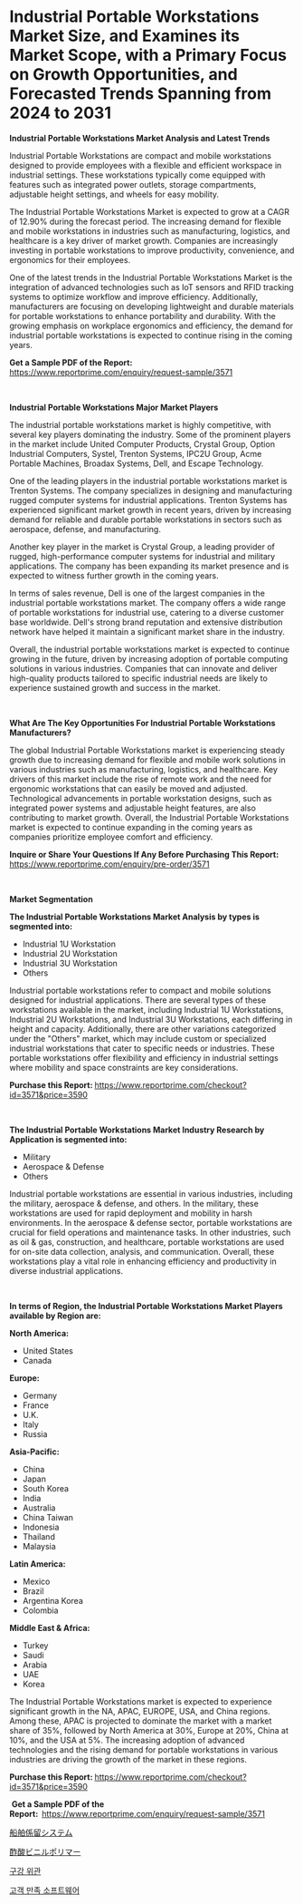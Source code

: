 <p><h1>Industrial Portable Workstations Market Size, and Examines its Market Scope, with a Primary Focus on Growth Opportunities, and Forecasted Trends Spanning from 2024 to 2031</h1></p><p><strong>Industrial Portable Workstations Market Analysis and Latest Trends</strong></p>
<p><p>Industrial Portable Workstations are compact and mobile workstations designed to provide employees with a flexible and efficient workspace in industrial settings. These workstations typically come equipped with features such as integrated power outlets, storage compartments, adjustable height settings, and wheels for easy mobility.</p><p>The Industrial Portable Workstations Market is expected to grow at a CAGR of 12.90% during the forecast period. The increasing demand for flexible and mobile workstations in industries such as manufacturing, logistics, and healthcare is a key driver of market growth. Companies are increasingly investing in portable workstations to improve productivity, convenience, and ergonomics for their employees.</p><p>One of the latest trends in the Industrial Portable Workstations Market is the integration of advanced technologies such as IoT sensors and RFID tracking systems to optimize workflow and improve efficiency. Additionally, manufacturers are focusing on developing lightweight and durable materials for portable workstations to enhance portability and durability. With the growing emphasis on workplace ergonomics and efficiency, the demand for industrial portable workstations is expected to continue rising in the coming years.</p></p>
<p><strong>Get a Sample PDF of the Report:&nbsp;</strong> <a href="https://www.reportprime.com/enquiry/request-sample/3571">https://www.reportprime.com/enquiry/request-sample/3571</a></p>
<p>&nbsp;</p>
<p><strong>Industrial Portable Workstations Major Market Players</strong></p>
<p><p>The industrial portable workstations market is highly competitive, with several key players dominating the industry. Some of the prominent players in the market include United Computer Products, Crystal Group, Option Industrial Computers, Systel, Trenton Systems, IPC2U Group, Acme Portable Machines, Broadax Systems, Dell, and Escape Technology.</p><p>One of the leading players in the industrial portable workstations market is Trenton Systems. The company specializes in designing and manufacturing rugged computer systems for industrial applications. Trenton Systems has experienced significant market growth in recent years, driven by increasing demand for reliable and durable portable workstations in sectors such as aerospace, defense, and manufacturing.</p><p>Another key player in the market is Crystal Group, a leading provider of rugged, high-performance computer systems for industrial and military applications. The company has been expanding its market presence and is expected to witness further growth in the coming years.</p><p>In terms of sales revenue, Dell is one of the largest companies in the industrial portable workstations market. The company offers a wide range of portable workstations for industrial use, catering to a diverse customer base worldwide. Dell's strong brand reputation and extensive distribution network have helped it maintain a significant market share in the industry.</p><p>Overall, the industrial portable workstations market is expected to continue growing in the future, driven by increasing adoption of portable computing solutions in various industries. Companies that can innovate and deliver high-quality products tailored to specific industrial needs are likely to experience sustained growth and success in the market.</p></p>
<p>&nbsp;</p>
<p><strong>What Are The Key Opportunities For Industrial Portable Workstations Manufacturers?</strong></p>
<p><p>The global Industrial Portable Workstations market is experiencing steady growth due to increasing demand for flexible and mobile work solutions in various industries such as manufacturing, logistics, and healthcare. Key drivers of this market include the rise of remote work and the need for ergonomic workstations that can easily be moved and adjusted. Technological advancements in portable workstation designs, such as integrated power systems and adjustable height features, are also contributing to market growth. Overall, the Industrial Portable Workstations market is expected to continue expanding in the coming years as companies prioritize employee comfort and efficiency.</p></p>
<p><strong>Inquire or Share Your Questions If Any Before Purchasing This Report:</strong> <a href="https://www.reportprime.com/enquiry/pre-order/3571">https://www.reportprime.com/enquiry/pre-order/3571</a></p>
<p>&nbsp;</p>
<p><strong>Market Segmentation</strong></p>
<p><strong>The Industrial Portable Workstations Market Analysis by types is segmented into:</strong></p>
<p><ul><li>Industrial 1U Workstation</li><li>Industrial 2U Workstation</li><li>Industrial 3U Workstation</li><li>Others</li></ul></p>
<p><p>Industrial portable workstations refer to compact and mobile solutions designed for industrial applications. There are several types of these workstations available in the market, including Industrial 1U Workstations, Industrial 2U Workstations, and Industrial 3U Workstations, each differing in height and capacity. Additionally, there are other variations categorized under the "Others" market, which may include custom or specialized industrial workstations that cater to specific needs or industries. These portable workstations offer flexibility and efficiency in industrial settings where mobility and space constraints are key considerations.</p></p>
<p><strong>Purchase this Report:&nbsp;</strong><a href="https://www.reportprime.com/checkout?id=3571&price=3590">https://www.reportprime.com/checkout?id=3571&price=3590</a></p>
<p>&nbsp;</p>
<p><strong>The Industrial Portable Workstations Market Industry Research by Application is segmented into:</strong></p>
<p><ul><li>Military</li><li>Aerospace & Defense</li><li>Others</li></ul></p>
<p><p>Industrial portable workstations are essential in various industries, including the military, aerospace & defense, and others. In the military, these workstations are used for rapid deployment and mobility in harsh environments. In the aerospace & defense sector, portable workstations are crucial for field operations and maintenance tasks. In other industries, such as oil & gas, construction, and healthcare, portable workstations are used for on-site data collection, analysis, and communication. Overall, these workstations play a vital role in enhancing efficiency and productivity in diverse industrial applications.</p></p>
<p>&nbsp;</p>
<p><strong>In terms of Region, the Industrial Portable Workstations Market Players available by Region are:</strong></p>
<p>
    <p> <strong> North America: </strong>
        <ul>
            <li>United States</li>
            <li>Canada</li>
        </ul>
        </p> 
    <p> <strong> Europe: </strong>
        <ul>
            <li>Germany</li>
            <li>France</li>
            <li>U.K.</li>
            <li>Italy</li>
            <li>Russia</li>
        </ul>
        </p> 
    <p> <strong> Asia-Pacific: </strong>
        <ul>
            <li>China</li>
            <li>Japan</li>
            <li>South Korea</li>
            <li>India</li>
            <li>Australia</li>
            <li>China Taiwan</li>
            <li>Indonesia</li>
            <li>Thailand</li>
            <li>Malaysia</li>
        </ul>
        </p> 
    <p> <strong> Latin America: </strong>
        <ul>
            <li>Mexico</li>
            <li>Brazil</li>
            <li>Argentina Korea</li>
            <li>Colombia</li>
        </ul>
        </p> 
    <p> <strong> Middle East & Africa: </strong>
        <ul>
            <li>Turkey</li>
            <li>Saudi</li>
            <li>Arabia</li>
            <li>UAE</li>
            <li>Korea</li>
        </ul>
    </p>
    </p>
<p><p>The Industrial Portable Workstations market is expected to experience significant growth in the NA, APAC, EUROPE, USA, and China regions. Among these, APAC is projected to dominate the market with a market share of 35%, followed by North America at 30%, Europe at 20%, China at 10%, and the USA at 5%. The increasing adoption of advanced technologies and the rising demand for portable workstations in various industries are driving the growth of the market in these regions.</p></p>
<p><strong>Purchase this Report: </strong><a href="https://www.reportprime.com/checkout?id=3571&price=3590">https://www.reportprime.com/checkout?id=3571&price=3590</a></p>
<p>&nbsp;<strong>Get a Sample PDF of the Report:&nbsp;&nbsp;</strong><a href="https://www.reportprime.com/enquiry/request-sample/3571">https://www.reportprime.com/enquiry/request-sample/3571</a></p>
<p><strong></strong></p>
<p><p><a href="https://medium.com/@santosuigrtley997836/%E8%88%B9%E8%88%B6%E4%BF%82%E7%95%99%E3%82%B7%E3%82%B9%E3%83%86%E3%83%A0%E5%B8%82%E5%A0%B4%E3%81%AF-%E5%B8%82%E5%A0%B4%E3%82%B7%E3%82%A7%E3%82%A2-%E5%B8%82%E5%A0%B4%E3%83%88%E3%83%AC%E3%83%B3%E3%83%89-%E5%B8%82%E5%A0%B4%E6%88%90%E9%95%B7%E3%81%AB%E9%96%A2%E3%81%99%E3%82%8B%E6%83%85%E5%A0%B1%E3%82%92%E6%8F%90%E4%BE%9B%E3%81%97%E3%81%BE%E3%81%99-87a284b5cc62">船舶係留システム</a></p><p><a href="https://medium.com/@evans21bill/%E3%83%93%E3%83%8B%E3%83%AB%E3%82%A2%E3%82%BB%E3%83%86%E3%83%BC%E3%83%88%E3%83%9D%E3%83%AA%E3%83%9E%E3%83%BC%E5%B8%82%E5%A0%B4%E3%81%AF-%E5%B8%82%E5%A0%B4%E3%82%B7%E3%82%A7%E3%82%A2-%E5%B8%82%E5%A0%B4%E5%8B%95%E5%90%91-%E5%B8%82%E5%A0%B4%E6%88%90%E9%95%B7%E3%81%AB%E9%96%A2%E3%81%99%E3%82%8B%E6%83%85%E5%A0%B1%E3%82%92%E6%8F%90%E4%BE%9B%E3%81%97%E3%81%BE%E3%81%99-129658fccade">酢酸ビニルポリマー</a></p><p><a href="https://medium.com/@ieremiapadurariu20221/%EC%98%A4%EB%A1%9C%EA%B0%80%EC%8A%A4%ED%8B%B1-%ED%8A%9C%EB%B8%8C-%EC%8B%9C%EC%9E%A5-%EB%B6%84%EC%84%9D-%EA%B8%80%EB%A1%9C%EB%B2%8C-%EC%82%B0%EC%97%85-%EC%A0%84%EB%A7%9D-%EB%B0%8F-%EC%98%88%EC%B8%A1-2024%EB%85%84%EB%B6%80%ED%84%B0-2031%EB%85%84%EA%B9%8C%EC%A7%80-5c15e8ff89d9">구강 위관</a></p><p><a href="https://medium.com/@abelusikowski95672023/%EA%B3%A0%EA%B0%9D-%EB%A7%8C%EC%A1%B1%EB%8F%84-%EC%86%8C%ED%94%84%ED%8A%B8%EC%9B%A8%EC%96%B4-%EC%8B%9C%EC%9E%A5-%EB%B3%B4%EA%B3%A0%EC%84%9C%EB%8A%94-%EC%9D%B4-%EC%8B%9C%EC%9E%A5%EC%9D%98-%EC%B5%9C%EC%8B%A0-%ED%8A%B8%EB%A0%8C%EB%93%9C%EC%99%80-%EC%84%B1%EC%9E%A5-%EA%B8%B0%ED%9A%8C%EB%A5%BC-%EB%B3%B4%EC%97%AC%EC%A4%8D%EB%8B%88%EB%8B%A4-f4ee37839249">고객 만족 소프트웨어</a></p></p>